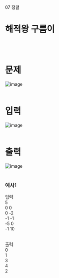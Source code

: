 07 정렬
# 해적왕 구름이
<br>
<br>

# 문제
![image](https://github.com/user-attachments/assets/f31a0485-a163-40ee-8a91-61c0c7b3e2b9)  
<br>

# 입력
![image](https://github.com/user-attachments/assets/aad809b6-0fe9-48f5-aeab-394e0b96fe73)  
<br>

# 출력
![image](https://github.com/user-attachments/assets/15fca5dc-c8aa-4a85-a965-a2a4fd7a8529)  
<br>

### 예시1
입력  
5  
0 0  
0 -2  
-1 -1  
-5 0  
-1 10  
<br>

출력  
0  
1  
3  
4  
2  
<br>
